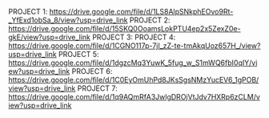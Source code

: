 PROJECT 1: https://drive.google.com/file/d/1LS8AlpSNkphEOvo9Rt-_YfExd1obSa_8/view?usp=drive_link
PROJECT 2: https://drive.google.com/file/d/15SKQ0OoamsLokPTU4ep2x5ZexZ0e-gkE/view?usp=drive_link
PROJECT 3: 
PROJECT 4: https://drive.google.com/file/d/1CGNO117p-7jI_zZ-te-tmAkqUoz657H_/view?usp=drive_link
PROJECT 5: https://drive.google.com/file/d/1dgzcMq3YuwK_5fug_w_S1mWQ6fbI0qIY/view?usp=drive_link
PROJECT 6: https://drive.google.com/file/d/1C0EyOmUhPd8JKsSgsNMzYucEV6_1gPOB/view?usp=drive_link
PROJECT 7: https://drive.google.com/file/d/1q9AQmRfA3JwlgDROjVtJdv7HXRp6zCLM/view?usp=drive_link
